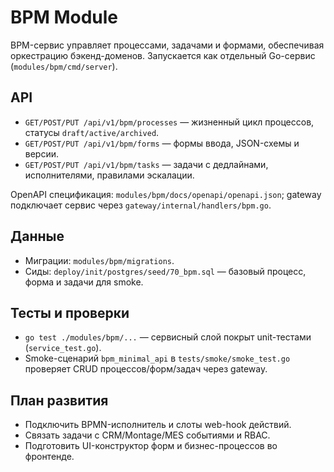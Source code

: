 # BPM Module

BPM-сервис управляет процессами, задачами и формами, обеспечивая оркестрацию бэкенд-доменов. Запускается как отдельный Go-сервис (`modules/bpm/cmd/server`).

## API
- `GET/POST/PUT /api/v1/bpm/processes` — жизненный цикл процессов, статусы `draft/active/archived`.
- `GET/POST/PUT /api/v1/bpm/forms` — формы ввода, JSON-схемы и версии.
- `GET/POST/PUT /api/v1/bpm/tasks` — задачи с дедлайнами, исполнителями, правилами эскалации.

OpenAPI спецификация: `modules/bpm/docs/openapi/openapi.json`; gateway подключает сервис через `gateway/internal/handlers/bpm.go`.

## Данные
- Миграции: `modules/bpm/migrations`.
- Сиды: `deploy/init/postgres/seed/70_bpm.sql` — базовый процесс, форма и задачи для smoke.

## Тесты и проверки
- `go test ./modules/bpm/...` — сервисный слой покрыт unit-тестами (`service_test.go`).
- Smoke-сценарий `bpm_minimal_api` в `tests/smoke/smoke_test.go` проверяет CRUD процессов/форм/задач через gateway.

## План развития
- Подключить BPMN-исполнитель и слоты web-hook действий.
- Связать задачи с CRM/Montage/MES событиями и RBAC.
- Подготовить UI-конструктор форм и бизнес-процессов во фронтенде.
